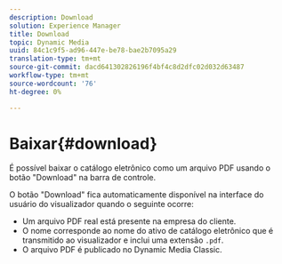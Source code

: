 ```yaml
---
description: Download
solution: Experience Manager
title: Download
topic: Dynamic Media
uuid: 84c1c9f5-ad96-447e-be78-bae2b7095a29
translation-type: tm+mt
source-git-commit: dacd641302826196f4bf4c8d2dfc02d032d63487
workflow-type: tm+mt
source-wordcount: '76'
ht-degree: 0%

---
```



# Baixar{#download}

É possível baixar o catálogo eletrônico como um arquivo PDF usando o botão &quot;Download&quot; na barra de controle.

O botão &quot;Download&quot; fica automaticamente disponível na interface do usuário do visualizador quando o seguinte ocorre:

* Um arquivo PDF real está presente na empresa do cliente.
* O nome corresponde ao nome do ativo de catálogo eletrônico que é transmitido ao visualizador e inclui uma extensão `.pdf`.
* O arquivo PDF é publicado no Dynamic Media Classic.

